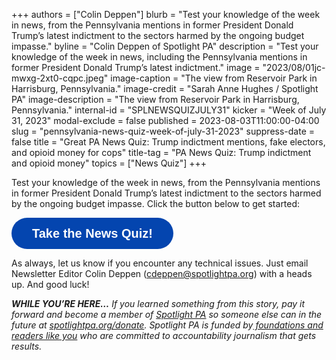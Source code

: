 +++
authors = ["Colin Deppen"]
blurb = "Test your knowledge of the week in news, from the Pennsylvania mentions in former President Donald Trump’s latest indictment to the sectors harmed by the ongoing budget impasse."
byline = "Colin Deppen of Spotlight PA"
description = "Test your knowledge of the week in news, including the Pennsylvania mentions in former President Donald Trump’s latest indictment."
image = "2023/08/01jc-mwxg-2xt0-cqpc.jpeg"
image-caption = "The view from Reservoir Park in Harrisburg, Pennsylvania."
image-credit = "Sarah Anne Hughes / Spotlight PA"
image-description = "The view from Reservoir Park in Harrisburg, Pennsylvania."
internal-id = "SPLNEWSQUIZJULY31"
kicker = "Week of July 31, 2023"
modal-exclude = false
published = 2023-08-03T11:00:00-04:00
slug = "pennsylvania-news-quiz-week-of-july-31-2023"
suppress-date = false
title = "Great PA News Quiz: Trump indictment mentions, fake electors, and opioid money for cops"
title-tag = "PA News Quiz: Trump indictment and opioid money"
topics = ["News Quiz"]
+++

Test your knowledge of the week in news, from the Pennsylvania mentions in former President Donald Trump’s latest indictment to the sectors harmed by the ongoing budget impasse. Click the button below to get started:<br/>

<button data-tf-popup="GzpwXt2u" data-tf-opacity="100" data-tf-size="100" data-tf-iframe-props="title=SPL News Quiz Week 28 - Aug. 3" data-tf-transitive-search-params data-tf-medium="snippet" style="all:unset;font-family:Helvetica,Arial,sans-serif;display:inline-block;max-width:100%;white-space:nowrap;overflow:hidden;text-overflow:ellipsis;background-color:#0445AF;color:#fff;font-size:20px;border-radius:25px;padding:0 33px;font-weight:bold;height:50px;cursor:pointer;line-height:50px;text-align:center;margin:0;text-decoration:none;">Take the News Quiz!</button><script src="//embed.typeform.com/next/embed.js"></script>

As always, let us know if you encounter any technical issues. Just email Newsletter Editor Colin Deppen (cdeppen@spotlightpa.org) with a heads up. And good luck!

<strong><em>WHILE YOU’RE HERE…</em></strong><em> If you learned something from this story, pay it forward and become a member of </em><a href="https://www.spotlightpa.org/"><em>Spotlight PA</em></a><em> so someone else can in the future at </em><a href="https://www.spotlightpa.org/donate/"><em>spotlightpa.org/donate</em></a><em>. Spotlight PA is funded by</em><a href="https://www.spotlightpa.org/support"><em> foundations and readers like you</em></a><em> who are committed to accountability journalism that gets results.</em>

